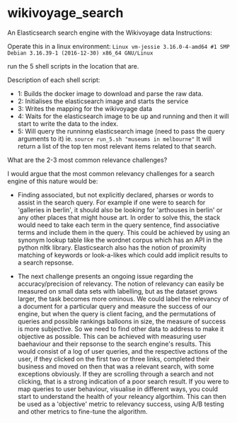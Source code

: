 # wikivoyage_search
An Elasticsearch search engine with the Wikivoyage data
Instructions:

Operate this in a linux environment:
``Linux vm-jessie 3.16.0-4-amd64 #1 SMP Debian 3.16.39-1 (2016-12-30) x86_64 GNU/Linux``

run the 5 shell scripts in the location that are.

Description of each shell script:
- 1: Builds the docker image to download and parse the raw data.
- 2: Initialises the elasticsearch image and starts the service
- 3: Writes the mapping for the wikivoyage data
- 4: Waits for the elasticsearch image to be up and running and then it will start to write the data to
   the index.
- 5: Will query the runninng elasticsearch image (need to pass the query arguments to it)
   ie. ``source run_5.sh "museums in melbourne"``
   It will return a list of the top ten most relevant items related to that search.

What are the 2-3 most common relevance challenges?

I would argue that the most common relevancy challenges for a search engine of
this nature would be:
- Finding associated, but not explicitly declared, pharses or words to assist in the search query. For example
  if one were to search for 'galleries in berlin', it should also be looking for 'arthouses in berlin' or
  any other places that might house art. In order to solve this, the stack would need to take each term in the
  query sentence, find associative terms and include them in the query. This could be achieved by using an synonym lookup table 
  like the wordnet corpus which has an API in the python nltk library. Elasticsearch also has the notion of proximity matching of keywords
  or look-a-likes which could add implicit results to a search repsonse.
  
- The next challenge presents an ongoing issue regarding the accuracy/precision of relevancy. The notion of relevancy 
  can easily be measured on small data sets with labelling, but as the dataset grows larger, the task becomes more ominous.
  We could label the relevancy of a document for a particular query and measure the success of our engine,
  but when the query is client facing, and the permutations of queries and possible rankings balloons in size, the measure of success is more subjective.
  So we need to find other data to address to make it objective as possible. This can be achieved with measuring user baehaviour
  and their repsonse to the search engine's results. This would consist of a log of user queries, and the respective actions of the
  user, if they clicked on the first two or three links, completed their business and moved on then that was a relevant search, with
  some exceptions obviously. If they are scrolling through a search and not clicking, that is a strong indication of a poor search result.
  If you were to map queries to user behaviour, visualise in different ways, you could start to understand the health of your releancy algorthim.
  This can then be used as a 'objective' metric to relevancy success, using A/B testing and other metrics to fine-tune the algorithm.
